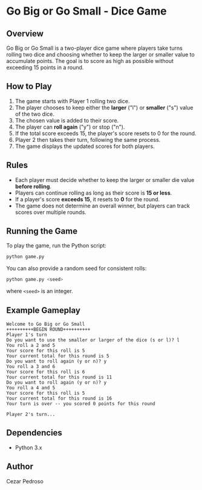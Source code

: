 # Go Big or Go Small - Dice Game

## Overview
Go Big or Go Small is a two-player dice game where players take turns rolling two dice and choosing whether to keep the larger or smaller value to accumulate points. The goal is to score as high as possible without exceeding 15 points in a round.

## How to Play
1. The game starts with Player 1 rolling two dice.
2. The player chooses to keep either the **larger** ("l") or **smaller** ("s") value of the two dice.
3. The chosen value is added to their score.
4. The player can **roll again** ("y") or stop ("n").
5. If the total score exceeds 15, the player's score resets to 0 for the round.
6. Player 2 then takes their turn, following the same process.
7. The game displays the updated scores for both players.

## Rules
- Each player must decide whether to keep the larger or smaller die value **before rolling**.
- Players can continue rolling as long as their score is **15 or less**.
- If a player's score **exceeds 15**, it resets to **0** for the round.
- The game does not determine an overall winner, but players can track scores over multiple rounds.

## Running the Game
To play the game, run the Python script:
```sh
python game.py
```
You can also provide a random seed for consistent rolls:
```sh
python game.py <seed>
```
where `<seed>` is an integer.

## Example Gameplay
```
Welcome to Go Big or Go Small
++++++++++BEGIN ROUND++++++++++
Player 1's turn
Do you want to use the smaller or larger of the dice (s or l)? l
You roll a 2 and 5
Your score for this roll is 5
Your current total for this round is 5
Do you want to roll again (y or n)? y
You roll a 3 and 6
Your score for this roll is 6
Your current total for this round is 11
Do you want to roll again (y or n)? y
You roll a 4 and 5
Your score for this roll is 5
Your current total for this round is 16
Your turn is over -- you scored 0 points for this round

Player 2's turn...
```

## Dependencies
- Python 3.x

## Author
Cezar Pedroso

